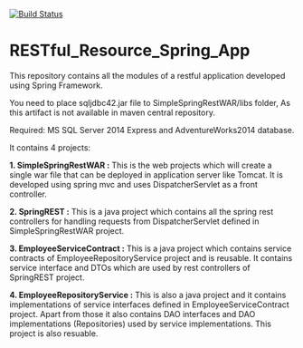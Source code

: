 [![Build Status](https://travis-ci.org/tanmoy281/RESTful_Resource_Spring_App.svg?branch=master)](https://travis-ci.org/tanmoy281/RESTful_Resource_Spring_App)

# RESTful_Resource_Spring_App
This repository contains all the modules of a restful application developed using Spring Framework.

You need to place sqljdbc42.jar file to SimpleSpringRestWAR/libs folder, As this artifact is not available in maven central repository.

Required: MS SQL Server 2014 Express and AdventureWorks2014 database.

It contains 4 projects:

**1. SimpleSpringRestWAR :**
This is the web projects which will create a single war file that can be deployed in application server like Tomcat. It is developed using spring mvc and uses DispatcherServlet as a front controller.

**2. SpringREST :**
This is a java project which contains all the spring rest controllers for handling requests from DispatcherServlet defined in SimpleSpringRestWAR project.

**3. EmployeeServiceContract :**
This is a java project which contains service contracts of EmployeeRepositoryService project and is reusable. It contains service interface and DTOs which are used by rest controllers of SpringREST project.

**4. EmployeeRepositoryService :**
This is also a java project and it contains implementations of service interfaces defined in EmployeeServiceContract project. Apart from those it also contains DAO interfaces and DAO implementations (Repositories) used by service implementations. This project is also resuable.
